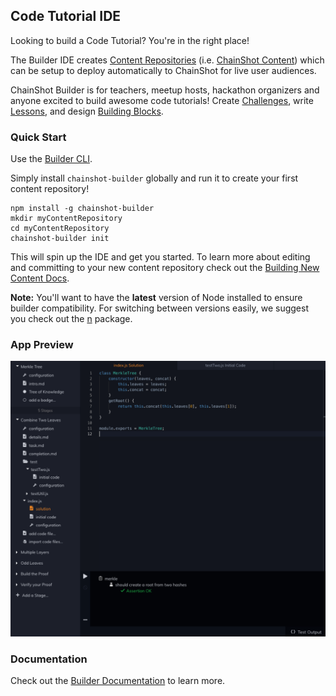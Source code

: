 ## Code Tutorial IDE

Looking to build a Code Tutorial? You're in the right place!

The Builder IDE creates [Content Repositories](https://chainshotbuilder.readthedocs.io/en/latest/content.html) (i.e. [ChainShot Content](https://github.com/ChainShot/Content))
which can be setup to deploy automatically to ChainShot for live user audiences.

ChainShot Builder is for teachers, meetup hosts, hackathon organizers and anyone excited to build awesome code tutorials! Create [Challenges](https://chainshotbuilder.readthedocs.io/en/latest/container_types.html#challenges), write [Lessons](https://chainshotbuilder.readthedocs.io/en/latest/container_types.html#lessons), and
design [Building Blocks](https://chainshotbuilder.readthedocs.io/en/latest/container_types.html#building-blocks).

### Quick Start

Use the [Builder CLI](https://github.com/ChainShot/Builder-CLI).

Simply install `chainshot-builder` globally and run it to create your first content repository!

```
npm install -g chainshot-builder
mkdir myContentRepository
cd myContentRepository
chainshot-builder init
```

This will spin up the IDE and get you started. To learn more about editing and committing
to your new content repository check out the [Building New Content Docs](https://chainshotbuilder.readthedocs.io/en/latest/building_new_content.html#start-editing).

**Note:** You'll want to have the **latest** version of Node installed to ensure
builder compatibility. For switching between versions easily, we suggest you check
out the [n](https://www.npmjs.com/package/n) package.

### App Preview

![Builder Preview](preview.png)

### Documentation

Check out the [Builder Documentation](https://chainshotbuilder.readthedocs.io/en/latest/) to learn more.
